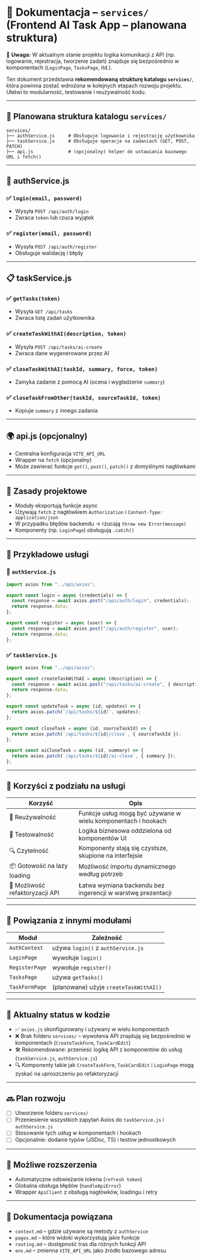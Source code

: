 # 🔌 Dokumentacja – `services/` (Frontend AI Task App – planowana struktura)

📌 **Uwaga:** W aktualnym stanie projektu logika komunikacji z API (np. logowanie, rejestracja, tworzenie zadań) znajduje się bezpośrednio w komponentach (`LoginPage`, `TasksPage`, itd.).

Ten dokument przedstawia **rekomendowaną strukturę katalogu `services/`**, która powinna zostać wdrożona w kolejnych etapach rozwoju projektu. Ułatwi to modularność, testowanie i reużywalność kodu.

---

## 📁 Planowana struktura katalogu `services/`

```
services/
├── authService.js     # Obsługuje logowanie i rejestrację użytkownika
├── taskService.js     # Obsługuje operacje na zadaniach (GET, POST, PATCH)
├── api.js             # (opcjonalny) helper do ustawiania bazowego URL i fetch()
```

---

## 🔑 authService.js

### ✅ `login(email, password)`

- Wysyła `POST /api/auth/login`
- Zwraca `token` lub rzuca wyjątek

### ✅ `register(email, password)`

- Wysyła `POST /api/auth/register`
- Obsługuje walidację i błędy

---

## 📋 taskService.js

### ✅ `getTasks(token)`

- Wysyła `GET /api/tasks`
- Zwraca listę zadań użytkownika

### ✅ `createTaskWithAI(description, token)`

- Wysyła `POST /api/tasks/ai-create`
- Zwraca dane wygenerowane przez AI

### ✅ `closeTaskWithAI(taskId, summary, force, token)`

- Zamyka zadanie z pomocą AI (ocena i wygładzenie `summary`)

### ✅ `closeTaskFromOther(taskId, sourceTaskId, token)`

- Kopiuje `summary` z innego zadania

---

## 🌍 api.js (opcjonalny)

- Centralna konfiguracja `VITE_API_URL`
- Wrapper na `fetch` (opcjonalny)
- Może zawierać funkcje `get()`, `post()`, `patch()` z domyślnymi nagłówkami

---

## 🧠 Zasady projektowe

- Moduły eksportują funkcje async
- Używają `fetch` z nagłówkiem `Authorization` i `Content-Type: application/json`
- W przypadku błędów backendu → rzucają `throw new Error(message)`
- Komponenty (np. `LoginPage`) obsługują `.catch()`

---

## 📘 Przykładowe usługi

### 🔐 `authService.js`

```js
import axios from "../api/axios";

export const login = async (credentials) => {
  const response = await axios.post("/api/auth/login", credentials);
  return response.data;
};

export const register = async (user) => {
  const response = await axios.post("/api/auth/register", user);
  return response.data;
};
```

### ✅ `taskService.js`

```js
import axios from "../api/axios";

export const createTaskWithAI = async (description) => {
  const response = await axios.post("/api/tasks/ai-create", { description });
  return response.data;
};

export const updateTask = async (id, updates) => {
  return axios.patch(`/api/tasks/${id}`, updates);
};

export const closeTask = async (id, sourceTaskId) => {
  return axios.patch(`/api/tasks/${id}/close`, { sourceTaskId });
};

export const aiCloseTask = async (id, summary) => {
  return axios.patch(`/api/tasks/${id}/ai-close`, { summary });
};
```

---

## 🧪 Korzyści z podziału na usługi

| Korzyść                         | Opis                                                          |
| ------------------------------- | ------------------------------------------------------------- |
| 🔄 Reużywalność                 | Funkcje usług mogą być używane w wielu komponentach i hookach |
| 🔎 Testowalność                 | Logika biznesowa oddzielona od komponentów UI                 |
| 🔍 Czytelność                   | Komponenty stają się czystsze, skupione na interfejsie        |
| 📦 Gotowość na lazy loading     | Możliwość importu dynamicznego według potrzeb                 |
| 🔧 Możliwość refaktoryzacji API | Łatwa wymiana backendu bez ingerencji w warstwę prezentacji   |

---

## 🧩 Powiązania z innymi modułami

| Moduł          | Zależność                              |
| -------------- | -------------------------------------- |
| `AuthContext`  | używa `login()` z `authService.js`     |
| `LoginPage`    | wywołuje `login()`                     |
| `RegisterPage` | wywołuje `register()`                  |
| `TasksPage`    | używa `getTasks()`                     |
| `TaskFormPage` | (planowane) użyje `createTaskWithAI()` |

---

## 🚧 Aktualny status w kodzie

- ✅ `axios.js` skonfigurowany i używany w wielu komponentach
- ❌ Brak folderu `services/` – wywołania API znajdują się bezpośrednio w komponentach (`CreateTaskForm`, `TaskCardEdit`)
- 🛠️ Rekomendowane: przenieść logikę API z komponentów do usług (`taskService.js`, `authService.js`)
- 🔍 Komponenty takie jak `CreateTaskForm`, `TaskCardEdit` i `LoginPage` mogą zyskać na uproszczeniu po refaktoryzacji

---

## 🔜 Plan rozwoju

- [ ] Utworzenie folderu `services/`
- [ ] Przeniesienie wszystkich zapytań Axios do `taskService.js` i `authService.js`
- [ ] Stosowanie tych usług w komponentach i hookach
- [ ] Opcjonalnie: dodanie typów (JSDoc, TS) i testów jednostkowych

---

## 🚧 Możliwe rozszerzenia

- Automatyczne odświeżanie tokena (`refresh token`)
- Globalna obsługa błędów (`handleApiError`)
- Wrapper `ApiClient` z obsługą nagłówków, loadingu i retry

---

## 📄 Dokumentacja powiązana

- `context.md` – gdzie używane są metody z `authService`
- `pages.md` – które widoki wykorzystują jakie funkcje
- `routing.md` – dostępność tras dla różnych funkcji API
- `env.md` – zmienna `VITE_API_URL` jako źródło bazowego adresu
